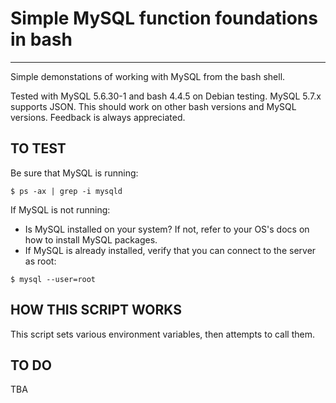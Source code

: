 # Simple MySQL function foundations in bash
-------------------------------------------

Simple demonstations of working with MySQL from the bash shell.

Tested with MySQL 5.6.30-1 and bash 4.4.5 on Debian testing.
MySQL 5.7.x supports JSON.
This should work on other bash versions and MySQL versions.
Feedback is always appreciated.

## TO TEST

Be sure that MySQL is running:

` $ ps -ax | grep -i mysqld `

If MySQL is not running:

* Is MySQL installed on your system? If not, refer to your OS's docs on how to install MySQL packages.
* If MySQL is already installed, verify that you can connect to the server as root:

` $ mysql --user=root `

## HOW THIS SCRIPT WORKS

This script sets various environment variables, then attempts to call them.


## TO DO

TBA

